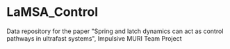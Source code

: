 # LaMSA_Control

Data repository for the paper "Spring and latch dynamics can act as control pathways in ultrafast systems", Impulsive MURI Team Project
